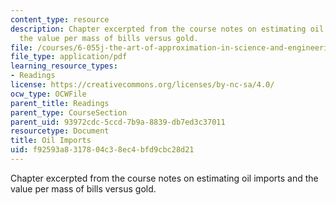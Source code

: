 ```yaml
---
content_type: resource
description: Chapter excerpted from the course notes on estimating oil imports and
  the value per mass of bills versus gold.
file: /courses/6-055j-the-art-of-approximation-in-science-and-engineering-spring-2008/f92593a8317804c38ec4bfd9cbc28d21_feb08b.pdf
file_type: application/pdf
learning_resource_types:
- Readings
license: https://creativecommons.org/licenses/by-nc-sa/4.0/
ocw_type: OCWFile
parent_title: Readings
parent_type: CourseSection
parent_uid: 93972cdc-5ccd-7b9a-8839-db7ed3c37011
resourcetype: Document
title: Oil Imports
uid: f92593a8-3178-04c3-8ec4-bfd9cbc28d21
---
```

Chapter excerpted from the course notes on estimating oil imports and the value per mass of bills versus gold.